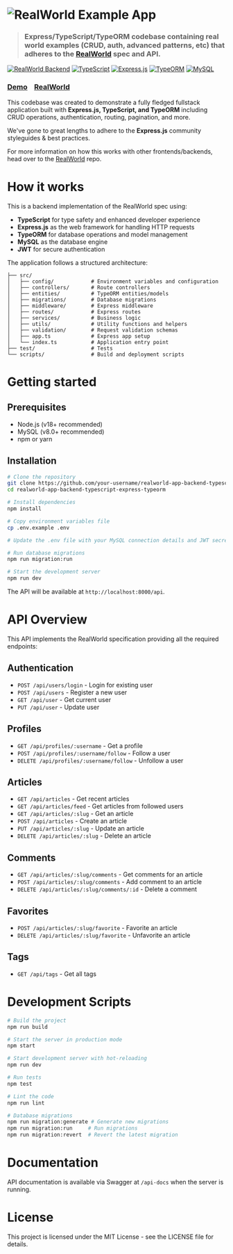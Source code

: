 # ![RealWorld Example App](https://raw.githubusercontent.com/gothinkster/realworld/master/media/realworld.png)

> ### Express/TypeScript/TypeORM codebase containing real world examples (CRUD, auth, advanced patterns, etc) that adheres to the [RealWorld](https://github.com/gothinkster/realworld) spec and API.

[![RealWorld Backend](https://img.shields.io/badge/realworld-backend-%23783578.svg)](http://realworld.io)
[![TypeScript](https://img.shields.io/badge/TypeScript-5.0-blue)](https://www.typescriptlang.org/)
[![Express.js](https://img.shields.io/badge/Express-4.18-green)](https://expressjs.com/)
[![TypeORM](https://img.shields.io/badge/TypeORM-0.3-orange)](https://typeorm.io/)
[![MySQL](https://img.shields.io/badge/MySQL-8.0-blue)](https://www.mysql.com/)

### [Demo](https://demo.realworld.io/)&nbsp;&nbsp;&nbsp;&nbsp;[RealWorld](https://github.com/gothinkster/realworld)

This codebase was created to demonstrate a fully fledged fullstack application built with **Express.js, TypeScript, and TypeORM** including CRUD operations, authentication, routing, pagination, and more.

We've gone to great lengths to adhere to the **Express.js** community styleguides & best practices.

For more information on how this works with other frontends/backends, head over to the [RealWorld](https://github.com/gothinkster/realworld) repo.

# How it works

This is a backend implementation of the RealWorld spec using:

- **TypeScript** for type safety and enhanced developer experience
- **Express.js** as the web framework for handling HTTP requests
- **TypeORM** for database operations and model management
- **MySQL** as the database engine
- **JWT** for secure authentication

The application follows a structured architecture:

```
├── src/
│   ├── config/            # Environment variables and configuration
│   ├── controllers/       # Route controllers
│   ├── entities/          # TypeORM entities/models
│   ├── migrations/        # Database migrations
│   ├── middleware/        # Express middleware
│   ├── routes/            # Express routes
│   ├── services/          # Business logic
│   ├── utils/             # Utility functions and helpers
│   ├── validation/        # Request validation schemas
│   ├── app.ts             # Express app setup
│   └── index.ts           # Application entry point
├── test/                  # Tests
└── scripts/               # Build and deployment scripts
```

# Getting started

## Prerequisites

- Node.js (v18+ recommended)
- MySQL (v8.0+ recommended)
- npm or yarn

## Installation

```bash
# Clone the repository
git clone https://github.com/your-username/realworld-app-backend-typescript-express-typeorm.git
cd realworld-app-backend-typescript-express-typeorm

# Install dependencies
npm install

# Copy environment variables file
cp .env.example .env

# Update the .env file with your MySQL connection details and JWT secret

# Run database migrations
npm run migration:run

# Start the development server
npm run dev
```

The API will be available at `http://localhost:8000/api`.

# API Overview

This API implements the RealWorld specification providing all the required endpoints:

## Authentication

- `POST /api/users/login` - Login for existing user
- `POST /api/users` - Register a new user
- `GET /api/user` - Get current user
- `PUT /api/user` - Update user

## Profiles

- `GET /api/profiles/:username` - Get a profile
- `POST /api/profiles/:username/follow` - Follow a user
- `DELETE /api/profiles/:username/follow` - Unfollow a user

## Articles

- `GET /api/articles` - Get recent articles
- `GET /api/articles/feed` - Get articles from followed users
- `GET /api/articles/:slug` - Get an article
- `POST /api/articles` - Create an article
- `PUT /api/articles/:slug` - Update an article
- `DELETE /api/articles/:slug` - Delete an article

## Comments

- `GET /api/articles/:slug/comments` - Get comments for an article
- `POST /api/articles/:slug/comments` - Add comment to an article
- `DELETE /api/articles/:slug/comments/:id` - Delete a comment

## Favorites

- `POST /api/articles/:slug/favorite` - Favorite an article
- `DELETE /api/articles/:slug/favorite` - Unfavorite an article

## Tags

- `GET /api/tags` - Get all tags

# Development Scripts

```bash
# Build the project
npm run build

# Start the server in production mode
npm start

# Start development server with hot-reloading
npm run dev

# Run tests
npm test

# Lint the code
npm run lint

# Database migrations
npm run migration:generate # Generate new migrations
npm run migration:run     # Run migrations
npm run migration:revert  # Revert the latest migration
```

# Documentation

API documentation is available via Swagger at `/api-docs` when the server is running.

# License

This project is licensed under the MIT License - see the LICENSE file for details.
